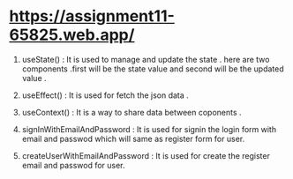 # https://assignment11-65825.web.app/

1. useState() : It is used to manage and update the state . here are two components .first will be the state value and second will be the updated value .

2. useEffect() : It is used for fetch the json data .

3. useContext() : It is a way to share data between coponents .

4. signInWithEmailAndPassword : It is used for signin the login form with email and passwod which will same as register form for user.

5. createUserWithEmailAndPassword : It is used for create the register email and passwod for user.